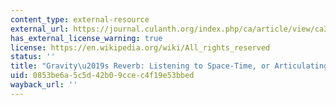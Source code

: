 ```yaml
---
content_type: external-resource
external_url: https://journal.culanth.org/index.php/ca/article/view/ca31.4.02
has_external_license_warning: true
license: https://en.wikipedia.org/wiki/All_rights_reserved
status: ''
title: "Gravity\u2019s Reverb: Listening to Space-Time, or Articulating the"
uid: 0853be6a-5c5d-42b0-9cce-c4f19e53bbed
wayback_url: ''
---
```

